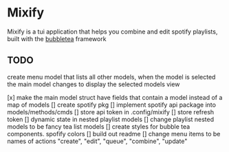# Mixify

Mixify is a tui application that helps you combine and edit spotify playlists, built with the [bubbletea](https://github.com/charmbracelet/bubbletea) framework

## TODO
create menu model that lists all other models, when the model is selected the main model changes to display the selected models view

[x] make the main model struct have fields that contain a model instead of a map of models
[] create spotify pkg
[] implement spotify api package into models/methods/cmds
[] store api token in .config/mixify
[] store refresh token
[] dynamic state in nested playlist models
[] change playlist nested models to be fancy tea list models
[] create styles for bubble tea components. spofify colors
[] build out readme
[] change menu items to be names of actions "create", "edit", "queue", "combine", "update"
